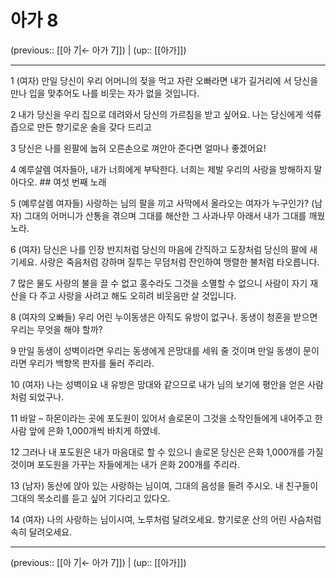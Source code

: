 # 아가 8

(previous:: [[아 7|← 아가 7]]) | (up:: [[아가]])

***




1 
(여자) 만일 당신이 우리 어머니의 젖을 먹고 자란 오빠라면 내가 길거리에 서 당신을 만나 입을 맞추어도 나를 비웃는 자가 없을 것입니다. 



2 
내가 당신을 우리 집으로 데려와서 당신의 가르침을 받고 싶어요. 나는 당신에게 석류즙으로 만든 향기로운 술을 갖다 드리고 



3 
당신은 나를 왼팔에 눕혀 오른손으로 껴안아 준다면 얼마나 좋겠어요! 



4 
예루살렘 여자들아, 내가 너희에게 부탁한다. 너희는 제발 우리의 사랑을 방해하지 말아다오. ## 여섯 번째 노래 



5 
(예루살렘 여자들) 사랑하는 님의 팔을 끼고 사막에서 올라오는 여자가 누구인가? (남자) 그대의 어머니가 산통을 겪으며 그대를 해산한 그 사과나무 아래서 내가 그대를 깨웠노라. 



6 
(여자) 당신은 나를 인장 반지처럼 당신의 마음에 간직하고 도장처럼 당신의 팔에 새기세요. 사랑은 죽음처럼 강하며 질투는 무덤처럼 잔인하여 맹렬한 불처럼 타오릅니다. 



7 
많은 물도 사랑의 불을 끌 수 없고 홍수라도 그것을 소멸할 수 없으니 사람이 자기 재산을 다 주고 사랑을 사려고 해도 오히려 비웃음만 살 것입니다. 



8 
(여자의 오빠들) 우리 어린 누이동생은 아직도 유방이 없구나. 동생이 청혼을 받으면 우리는 무엇을 해야 할까? 



9 
만일 동생이 성벽이라면 우리는 동생에게 은망대를 세워 줄 것이며 만일 동생이 문이라면 우리가 백향목 판자를 둘러 주리라. 



10 
(여자) 나는 성벽이요 내 유방은 망대와 같으므로 내가 님의 보기에 평안을 얻은 사람처럼 되었구나. 



11 
바알 – 하몬이라는 곳에 포도원이 있어서 솔로몬이 그것을 소작인들에게 내어주고 한 사람 앞에 은화 1,000개씩 바치게 하였네. 



12 
그러나 내 포도원은 내가 마음대로 할 수 있으니 솔로몬 당신은 은화 1,000개를 가질 것이며 포도원을 가꾸는 자들에게는 내가 은화 200개를 주리라. 



13 
(남자) 동산에 앉아 있는 사랑하는 님이여, 그대의 음성을 들려 주시오. 내 친구들이 그대의 목소리를 듣고 싶어 기다리고 있다오. 



14 
(여자) 나의 사랑하는 님이시여, 노루처럼 달려오세요. 향기로운 산의 어린 사슴처럼 속히 달려오세요.

***

(previous:: [[아 7|← 아가 7]]) | (up:: [[아가]])
